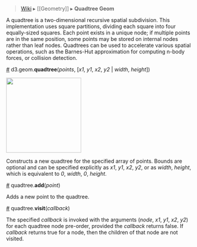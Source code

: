 > [Wiki](Home) ▸ [[Geometry]] ▸ **Quadtree Geom**

A quadtree is a two-dimensional recursive spatial subdivision. This implementation uses square partitions, dividing each square into four equally-sized squares. Each point exists in a unique node; if multiple points are in the same position, some points may be stored on internal nodes rather than leaf nodes. Quadtrees can be used to accelerate various spatial operations, such as the Barnes-Hut approximation for computing n-body forces, or collision detection.

<a name="quadtree" href="#wiki-quadtree">#</a> d3.geom.<b>quadtree</b>(<i>points</i>, [<i>x1</i>, <i>y1</i>, <i>x2</i>, <i>y2</i> | <i>width</i>, <i>height</i>])

<a href="http://bl.ocks.org/4343214"><img src="https://raw.github.com/gist/4343214/thumbnail.png" width="202"></a>

Constructs a new quadtree for the specified array of points. Bounds are optional and can be specified explicitly as *x1*, *y1*, *x2*, *y2*, or as *width*, *height*, which is equivalent to *0*, *width*, *0*, *height*. 

<a name="add" href="#wiki-add">#</a> quadtree.<b>add</b>(<i>point</i>)

Adds a new point to the quadtree.

<a name="visit" href="#wiki-visit">#</a> quadtree.<b>visit</b>(<i>callback</i>)

The specified *callback* is invoked with the arguments (*node*, *x1*, *y1*, *x2*, *y2*) for each quadtree node pre-order, provided the *callback* returns false. If *callback* returns true for a node, then the children of that node are not visited.